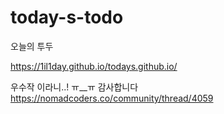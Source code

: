 # today-s-todo
오늘의 투두

https://1il1day.github.io/todays.github.io/


우수작 이라니..! ㅠ__ㅠ 감사합니다<br>
https://nomadcoders.co/community/thread/4059
